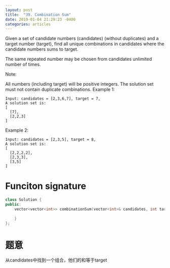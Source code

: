```yaml
---
layout: post
title:  "39. Combination Sum"
date: 2019-01-04 21:29:23 -0400
categories: articles
---
```

Given a set of candidate numbers (candidates) (without duplicates) and a target number (target), find all unique combinations in candidates where the candidate numbers sums to target.

The same repeated number may be chosen from candidates unlimited number of times.

Note:

All numbers (including target) will be positive integers.
The solution set must not contain duplicate combinations.
Example 1:
```
Input: candidates = [2,3,6,7], target = 7,
A solution set is:
[
  [7],
  [2,2,3]
]
```
Example 2:
```
Input: candidates = [2,3,5], target = 8,
A solution set is:
[
  [2,2,2,2],
  [2,3,3],
  [3,5]
]
```
# Funciton signature
```c++
class Solution {
public:
    vector<vector<int>> combinationSum(vector<int>& candidates, int target) {
        
    }
};
```
# 题意
从candidates中找到一个组合，他们的和等于target
